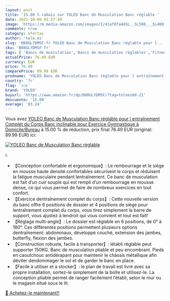 ```yaml
---
layout: post
title: '15.00 % rabais sur YOLEO Banc de Musculation Banc réglable '
date: 2021-10-08 05:57:49
image: 'https://m.media-amazon.com/images/I/41af87aA4SL._SL500_._SL400_.jpg'
comments: true
category: ofertas
author: 'tole.es'
slug: 'B08GLYDMSF-fr YOLEO Banc de Musculation Banc réglable pour l...'
sku: 'B08GLYDMSF-fr'
tags: [ 'Bancs de musculation','Bancs de musculation réglables','Fitness et Musculation','Musculation','Sports et Loisirs','yoleo', ]
actualPrice: 76.49 EUR
currency: EUR
price: 76.49
comparePrice: 89.99 EUR
prodname: 'YOLEO Banc de Musculation Banc réglable pour l entraînement Complet du Corps Banc inclinable pour Exercice Gymnastique à Domicile/Bureau'
country: 'fr'
flag: '🇫🇷'
brand: 'YOLEO'
buyurl: 'https://www.amazon.fr/dp/B08GLYDMSF/?tag=tolees0d-21'
descuento: '15.00'
average: '83.24'
---
```


Vous avez [YOLEO Banc de Musculation Banc réglable pour l entraînement Complet du Corps Banc inclinable pour Exercice Gymnastique à Domicile/Bureau](https://www.amazon.fr/dp/B08GLYDMSF/?tag=tolees0d-21)  à  15.00 % de réduction, prix final  76.49 EUR (original: 89.99 EUR) ici:

[![YOLEO Banc de Musculation Banc réglable ](https://m.media-amazon.com/images/I/41af87aA4SL._SL500_._SL400_.jpg)](https://www.amazon.fr/dp/B08GLYDMSF/?tag=tolees0d-21)

ℹ️:

- 【Conception confortable et ergonomique】: Le rembourrage et le siège en mousse haute densité confortables sécurisent le corps et réduisent la fatigue musculaire pendant lentraînement. Ce banc de musculation est fait d’un cuir souple qui est rempli d’un rembourrage en mousse dense, ce qui vous permet de faire de nombreux exercices en tout confort.
- 【Exercice dentraînement complet du corps】: Cette nouvelle version du banc offre 6 positions de dossier et 4 positions de siège pour lentraînement complet du corps, vous tirez simplement la barre de support, vous ajustez à lendroit qui vous convient et tout est fait!
- 【Réglage multi-angle】: Le dossier est réglable en 6 positions, de 0° à 180°. Ces différentes positions permettent plusieurs options dentraînement: abdominaux, développé couché, extension des jambes, butterfly, flexion des jambes.
- 【Construction robuste, facile à transporter】: létabli réglable peut supporter 150KG. Banc de musculation pliable et peu encombrant. Pieds en caoutchouc antidérapant pour maintenir le châssis métallique afin déviter dendommager le sol et de garder le banc en place.
- 【Facile à utiliser et à stocker】: le plan de travail est livré avec sa propre installation, sortez-le simplement de la boîte et utilisez-le. La conception pliable permet de ranger facilement l’établi, selon le mur ou le magasin situé sous le lit.

[🛒 Achetez-le maintenant!!](https://www.amazon.fr/dp/B08GLYDMSF/?tag=tolees0d-21)

